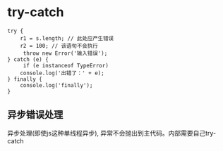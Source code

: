 # try-catch
    try {
        r1 = s.length; // 此处应产生错误
        r2 = 100; // 该语句不会执行
         throw new Error('输入错误');
    } catch (e) {
         if (e instanceof TypeError) 
        console.log('出错了：' + e);
    } finally {
        console.log('finally');
    }

## 异步错误处理
异步处理(即使js这种单线程异步), 异常不会抛出到主代码。内部需要自己try-catch